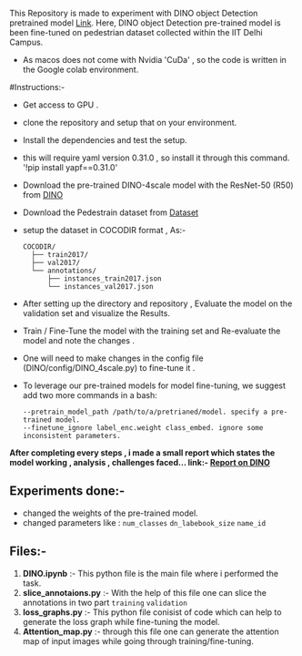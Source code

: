 This Repository is made to experiment with DINO object Detection pretrained model [Link]( https://github.com/IDEA-Research/DINO?tab=readme-ov-file ).
Here, DINO object Detection pre-trained model is been fine-tuned on pedestrian dataset collected within the IIT Delhi Campus.

- As macos does not come with Nvidia 'CuDa' , so the code is written in the Google colab environment.

#Instructions:-

- Get access to GPU .
  
- clone the repository and setup that on your environment.
  
- Install the dependencies and test the setup.
  
- this will require yaml version 0.31.0 , so install it through this command. '!pip install yapf==0.31.0'

- Download the pre-trained DINO-4scale model with the ResNet-50 (R50) from [DINO](https://drive.google.com/drive/folders/1qD5m1NmK0kjE5hh-G17XUX751WsEG-h_)

- Download the Pedestrain dataset from [Dataset](https://drive.google.com/drive/folders/1DCpmo919b7OrAng9clEbiMHjO3D0hyoa?usp=sharing)

- setup the dataset in COCODIR format , As:-

      COCODIR/
        ├── train2017/
        ├── val2017/
        └── annotations/
        	├── instances_train2017.json
        	└── instances_val2017.json


- After setting up the directory and repository , Evaluate the model on the validation set and visualize the Results.

- Train / Fine-Tune the model with the training set and Re-evaluate the model and note the changes .

- One will need to make changes in the config file (DINO/config/DINO_4scale.py) to fine-tune it .

- To leverage our pre-trained models for model fine-tuning, we suggest add two more commands in a bash:

      --pretrain_model_path /path/to/a/pretrianed/model. specify a pre-trained model.
      --finetune_ignore label_enc.weight class_embed. ignore some inconsistent parameters.



**After completing every steps , i made a small report which states the model working , analysis , challenges faced... 
link:- [Report on DINO](https://docs.google.com/document/d/1mD_nRejf79o-b4RCWiVae7XnUi2stnjuzl4GtM3n3Yw/edit?usp=sharing)**


## Experiments done:-

- changed the weights of the pre-trained model.
- changed parameters like : `num_classes`   `dn_labebook_size`   `name_id`

## Files:-
1. **DINO.ipynb** :- This python file is the main file where i performed the task.
2. **slice_annotaions.py** :- With the help of this file one can slice the annotations in two part `training`  `validation`
3. **loss_graphs.py** :- This python file conisist of code which can help to generate the loss graph while fine-tuning the model.
4. **Attention_map.py** :- through this file one can generate the attention map of input images while going through training/fine-tuning.


